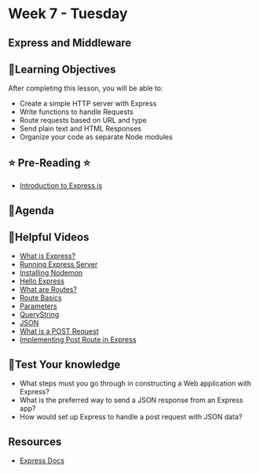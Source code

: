 # Week 7 - Tuesday

## Express and Middleware

## 📍Learning Objectives
After completing this lesson, you will be able to:

- Create a simple HTTP server with Express
- Write functions to handle Requests
- Route requests based on URL and type
- Send plain text and HTML Responses
- Organize your code as separate Node modules

## ⭐️ Pre-Reading ⭐️
- [Introduction to Express.js](https://digitalcrafts.instructure.com/courses/189/pages/reading-express-101?module_item_id=23366)

## 📍Agenda

<!-- ## 🟡 Lecture Presentations

- [Node 101](https://dc-houston.herokuapp.com/p2/Node/Node101.html)
- [Express](https://dc-houston.herokuapp.com/p2/Node/NodeExpress.html#1) -->

<!-- ## 🟣Labs  -->

<!-- ## 🟠Homework 

[homework](./homework/) -->

## 🔵Helpful Videos
- [What is Express?](https://www.udemy.com/course/nodejs-complete-guide-to-building-data-driven-applications/learn/lecture/14102166#overview)
- [Running Express Server](https://www.udemy.com/course/nodejs-complete-guide-to-building-data-driven-applications/learn/lecture/14102170#overview)
- [Installing Nodemon](https://www.udemy.com/course/nodejs-complete-guide-to-building-data-driven-applications/learn/lecture/14104346#overview)
- [Hello Express](https://www.udemy.com/course/nodejs-complete-guide-to-building-data-driven-applications/learn/lecture/14107801#overview)
- [What are Routes?](https://www.udemy.com/course/nodejs-complete-guide-to-building-data-driven-applications/learn/lecture/14107803#overview)
- [Route Basics](https://www.udemy.com/course/nodejs-complete-guide-to-building-data-driven-applications/learn/lecture/14107711#overview)
- [Parameters](https://www.udemy.com/course/nodejs-complete-guide-to-building-data-driven-applications/learn/lecture/14107715#overview)
- [QueryString](https://www.udemy.com/course/nodejs-complete-guide-to-building-data-driven-applications/learn/lecture/14107719#overview)
- [JSON](https://www.udemy.com/course/nodejs-complete-guide-to-building-data-driven-applications/learn/lecture/14133951#overview)
- [What is a POST Request](https://www.udemy.com/course/nodejs-complete-guide-to-building-data-driven-applications/learn/lecture/14113699#overview)
- [Implementing Post Route in Express](https://www.udemy.com/course/nodejs-complete-guide-to-building-data-driven-applications/learn/lecture/14113701#overview)


<!-- ## ✔️Todo Checklist
- [ ] -->

<!-- ## 🔶Vocabulary -->

## 🔷Test Your knowledge
- What steps must you go through in constructing a Web application with Express?
- What is the preferred way to send a JSON response from an Express app?
- How would set up Express to handle a post request with JSON data?

## Resources 
- [Express Docs](https://expressjs.com/)




